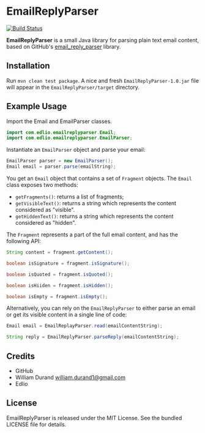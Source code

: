 EmailReplyParser
================
[![Build Status](https://travis-ci.org/edlio/EmailReplyParser.png?branch=master)](https://travis-ci.org/edlio/EmailReplyParser)

**EmailReplyParser** is a small Java library for parsing plain text email content, based on GitHub's [email_reply_parser](http://github.com/github/email_reply_parser) library.


Installation
------------

Run `mvn clean test package`. A nice and fresh `EmailReplyParser-1.0.jar` file will appear in the `EmailReplyParser/target` directory.


Example Usage
-------------

Import the Email and EmailParser classes.

```java
import com.edlio.emailreplyparser.Email;
import com.edlio.emailreplyparser.EmailParser;
```

Instantiate an `EmailParser` object and parse your email:

``` java
EmailParser parser = new EmailParser();
Email email = parser.parse(emailString);
```

You get an `Email` object that contains a set of `Fragment` objects. The `Email`
class exposes two methods:

* `getFragments()`: returns a list of fragments;
* `getVisibleText()`: returns a string which represents the content considered as "visible".
* `getHiddenText()`: returns a string which represents the content considered as "hidden".

The `Fragment` represents a part of the full email content, and has the following API:

```java
String content = fragment.getContent();

boolean isSignature = fragment.isSignature();

boolean isQuoted = fragment.isQuoted();

boolean isHiiden = fragment.isHidden();

boolean isEmpty = fragment.isEmpty();
```

Alternatively, you can rely on the `EmailReplyParser` to either parse an email or get its visible content in a single line of code:

```java
Email email = EmailReplayParser.read(emailContentString);

String reply = EmailReplyParser.parseReply(emailContentString);
```


Credits
-------

* GitHub
* William Durand <william.durand1@gmail.com>
* Edlio


License
-------

EmailReplyParser is released under the MIT License. See the bundled LICENSE file for details.
